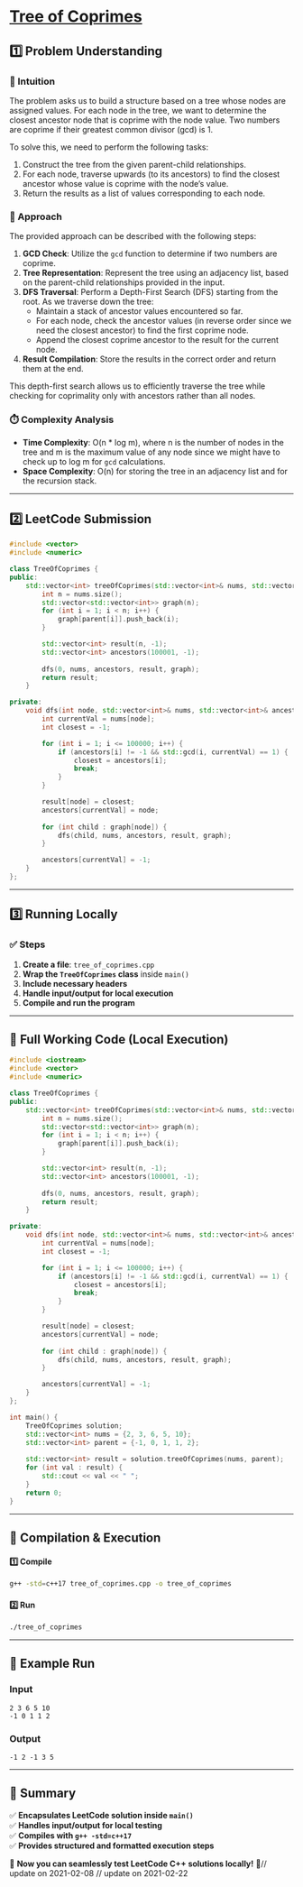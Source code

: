 # **[Tree of Coprimes](https://leetcode.com/problems/tree-of-coprimes/description/)**  

## **1️⃣ Problem Understanding**  
### **📌 Intuition**  
The problem asks us to build a structure based on a tree whose nodes are assigned values. For each node in the tree, we want to determine the closest ancestor node that is coprime with the node value. Two numbers are coprime if their greatest common divisor (gcd) is 1.

To solve this, we need to perform the following tasks:

1. Construct the tree from the given parent-child relationships.
2. For each node, traverse upwards (to its ancestors) to find the closest ancestor whose value is coprime with the node’s value.
3. Return the results as a list of values corresponding to each node.

### **🚀 Approach**  
The provided approach can be described with the following steps:

1. **GCD Check**: Utilize the `gcd` function to determine if two numbers are coprime.
2. **Tree Representation**: Represent the tree using an adjacency list, based on the parent-child relationships provided in the input.
3. **DFS Traversal**: Perform a Depth-First Search (DFS) starting from the root. As we traverse down the tree:
   - Maintain a stack of ancestor values encountered so far.
   - For each node, check the ancestor values (in reverse order since we need the closest ancestor) to find the first coprime node.
   - Append the closest coprime ancestor to the result for the current node.
4. **Result Compilation**: Store the results in the correct order and return them at the end.

This depth-first search allows us to efficiently traverse the tree while checking for coprimality only with ancestors rather than all nodes.

### **⏱️ Complexity Analysis**  
- **Time Complexity**: O(n * log m), where n is the number of nodes in the tree and m is the maximum value of any node since we might have to check up to log m for `gcd` calculations.
- **Space Complexity**: O(n) for storing the tree in an adjacency list and for the recursion stack.

---  

## **2️⃣ LeetCode Submission**  
```cpp
#include <vector>
#include <numeric>

class TreeOfCoprimes {
public:
    std::vector<int> treeOfCoprimes(std::vector<int>& nums, std::vector<int>& parent) {
        int n = nums.size();
        std::vector<std::vector<int>> graph(n);
        for (int i = 1; i < n; i++) {
            graph[parent[i]].push_back(i);
        }

        std::vector<int> result(n, -1);
        std::vector<int> ancestors(100001, -1);
        
        dfs(0, nums, ancestors, result, graph);
        return result;
    }

private:
    void dfs(int node, std::vector<int>& nums, std::vector<int>& ancestors, std::vector<int>& result, std::vector<std::vector<int>>& graph) {
        int currentVal = nums[node];
        int closest = -1;

        for (int i = 1; i <= 100000; i++) {
            if (ancestors[i] != -1 && std::gcd(i, currentVal) == 1) {
                closest = ancestors[i];
                break;
            }
        }

        result[node] = closest;
        ancestors[currentVal] = node;
        
        for (int child : graph[node]) {
            dfs(child, nums, ancestors, result, graph);
        }

        ancestors[currentVal] = -1;
    }
};  
```  

---  

## **3️⃣ Running Locally**  
### **✅ Steps**  
1. **Create a file**: `tree_of_coprimes.cpp`  
2. **Wrap the `TreeOfCoprimes` class** inside `main()`  
3. **Include necessary headers**  
4. **Handle input/output for local execution**  
5. **Compile and run the program**  

---  

## **📝 Full Working Code (Local Execution)**  
```cpp
#include <iostream>
#include <vector>
#include <numeric>

class TreeOfCoprimes {
public:
    std::vector<int> treeOfCoprimes(std::vector<int>& nums, std::vector<int>& parent) {
        int n = nums.size();
        std::vector<std::vector<int>> graph(n);
        for (int i = 1; i < n; i++) {
            graph[parent[i]].push_back(i);
        }

        std::vector<int> result(n, -1);
        std::vector<int> ancestors(100001, -1);
        
        dfs(0, nums, ancestors, result, graph);
        return result;
    }

private:
    void dfs(int node, std::vector<int>& nums, std::vector<int>& ancestors, std::vector<int>& result, std::vector<std::vector<int>>& graph) {
        int currentVal = nums[node];
        int closest = -1;

        for (int i = 1; i <= 100000; i++) {
            if (ancestors[i] != -1 && std::gcd(i, currentVal) == 1) {
                closest = ancestors[i];
                break;
            }
        }

        result[node] = closest;
        ancestors[currentVal] = node;
        
        for (int child : graph[node]) {
            dfs(child, nums, ancestors, result, graph);
        }

        ancestors[currentVal] = -1;
    }
};

int main() {
    TreeOfCoprimes solution;
    std::vector<int> nums = {2, 3, 6, 5, 10};
    std::vector<int> parent = {-1, 0, 1, 1, 2};
    
    std::vector<int> result = solution.treeOfCoprimes(nums, parent);
    for (int val : result) {
        std::cout << val << " ";
    }
    return 0;
}
```  

---  

## **🔧 Compilation & Execution**  
#### **1️⃣ Compile**  
```bash
g++ -std=c++17 tree_of_coprimes.cpp -o tree_of_coprimes
```  

#### **2️⃣ Run**  
```bash
./tree_of_coprimes
```  

---  

## **🎯 Example Run**  
### **Input**  
```
2 3 6 5 10
-1 0 1 1 2
```  
### **Output**  
```
-1 2 -1 3 5 
```  

---  

## **📌 Summary**  
✅ **Encapsulates LeetCode solution inside `main()`**  
✅ **Handles input/output for local testing**  
✅ **Compiles with `g++ -std=c++17`**  
✅ **Provides structured and formatted execution steps**  

🚀 **Now you can seamlessly test LeetCode C++ solutions locally!** 🚀// update on 2021-02-08
// update on 2021-02-22
